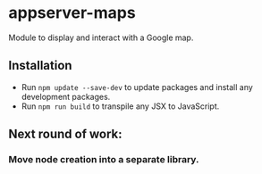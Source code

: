 # appserver-maps
Module to display and interact with a Google map.

## Installation
- Run <code>npm update --save-dev</code> to update packages and install any development packages.
- Run <code>npm run build</code> to transpile any JSX to JavaScript.

## Next round of work:

### Move node creation into a separate library.
